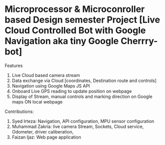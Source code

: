# Microprocessor & Microconroller based Design semester Project [Live Cloud Controlled Bot with Google Navigation aka tiny Google Cherrry-bot]

Features
1) Live Cloud based camera stream
2) Data exchange via Cloud [coordinates, Destination route and controls]
3) Navigation using Google Maps JS API
4) Onboard Live GPS reading to update position on webpage
5) Display of Stream, manual controls and marking direction on Google maps ON local webpage

Contributions:
1) Syed Irteza:  Navigation, API configuration, MPU sensor configuration
2) Muhammad Zakria:  live camera Stream, Sockets, Cloud service, Odometer, driver caliberation, 
3) Faizan Ijaz:  Web page application
